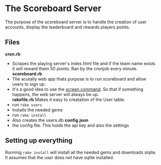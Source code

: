 # The Scoreboard Server

The purpose of the scoreboard server is to handle the creation of user accounts, display the leaderboard and rewards players points.

## Files
**cron.rb**
  - Scrapes the playing server's index.html file and if the team name exists it will reward them 50 points. Ran by the cronjob every minute.
**scoreboard.rb**
  - The acutally web app thats purpose is to run scoreboard and allow users to sign up.
  - It's a good idea to use the <a href="https://www.digitalocean.com/community/tutorials/how-to-install-and-use-screen-on-an-ubuntu-cloud-server">screen command<a>. So that if something happens, the web server will always be up.<br>
**rakefile.rb**
   Makes it easy to creatation of the User table.
  - run ```rake users```
  - Installs the needed gems
  - run ```rake install```
  - Also creates the users.db
**config.json**
  - the config file. This holds the api key and also the settings
  

## Setting up everything
Running ```rake install``` will install all the needed gems and downloads slqite. It assumes that the user does not have sqlite installed.<br><br>



